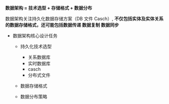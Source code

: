 
**数据架构 = 技术选型 + 存储格式 + 数据分布**

数据架构关注持久化数据存储方案（DB 文件 Casch）, **不仅包括实体及实体关系的数据存储格式，还可能包括数据传递 数据复制 数据同步**

* 数据架构核心设计任务
  * 持久化技术选型
    * 关系数据库
    * 实时数据库
    * casch
    * 分布式文件
    
  * 数据存储格式
  * 数据分布策略

